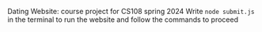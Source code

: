Dating Website: course project for CS108 spring 2024
Write ```node submit.js``` in the terminal to run the website and follow the commands to proceed
